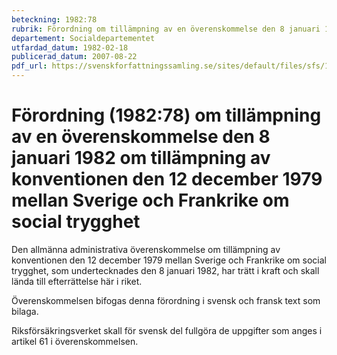 ```yaml
---
beteckning: 1982:78
rubrik: Förordning om tillämpning av en överenskommelse den 8 januari 1982 om tillämpning av konventionen den 12 december 1979 mellan Sverige och Frankrike om social trygghet
departement: Socialdepartementet
utfardad_datum: 1982-02-18
publicerad_datum: 2007-08-22
pdf_url: https://svenskforfattningssamling.se/sites/default/files/sfs/1982-02/SFS1982-78.pdf
---
```


# Förordning (1982:78) om tillämpning av en överenskommelse den 8 januari 1982 om tillämpning av konventionen den 12 december 1979 mellan Sverige och Frankrike om social trygghet

Den allmänna administrativa överenskommelse om tillämpning av konventionen den 12 december 1979 mellan Sverige och Frankrike om social trygghet, som undertecknades den 8 januari 1982, har trätt i kraft och skall lända till efterrättelse här i riket.

Överenskommelsen bifogas denna förordning i svensk och fransk text som bilaga.

Riksförsäkringsverket skall för svensk del fullgöra de uppgifter som anges i artikel 61 i överenskommelsen.